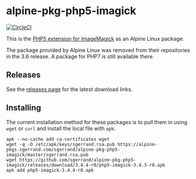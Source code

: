 # alpine-pkg-php5-imagick

[![CircleCI](https://circleci.com/gh/sgerrand/alpine-pkg-php5-imagick/tree/master.svg?style=svg)](https://circleci.com/gh/sgerrand/alpine-pkg-php5-imagick/tree/master)

This is the [PHP5 extension for ImageMagick][php-imagick] as an Alpine Linux package.

The package provided by Alpine Linux was removed from their repositories in the
3.6 release. A package for PHP7 is still available there.

## Releases

See the [releases page](https://github.com/sgerrand/alpine-pkg-php5-imagick/releases) for the latest
download links.

## Installing

The current installation method for these packages is to pull them in using
`wget` or `curl` and install the local file with `apk`:

    apk --no-cache add ca-certificates wget
    wget -q -O /etc/apk/keys/sgerrand.rsa.pub https://alpine-pkgs.sgerrand.com/sgerrand/alpine-pkg-php5-imagick/master/sgerrand.rsa.pub
    wget https://github.com/sgerrand/alpine-pkg-php5-imagick/releases/download/3.4.4-r0/php5-imagick-3.4.3-r0.apk
    apk add php5-imagick-3.4.4-r0.apk

[php-imagick]: https://pecl.php.net/imagick

